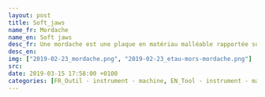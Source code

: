 ```yaml
---
layout: post
title: Soft_jaws
name_fr: Mordache
name_en: Soft jaws
desc_fr: Une mordache est une plaque en matériau malléable rapportée sur chacun des mors d’un étau pour éviter la détérioration de la pièce lors du serrage.
desc_en: 
img: ["2019-02-23_mordache.png", "2019-02-23_etau-mors-mordache.png"]
src: 
date: 2019-03-15 17:58:00 +0100
categories: [FR_Outil - instrument - machine, EN_Tool - instrument - machine]
---
```

